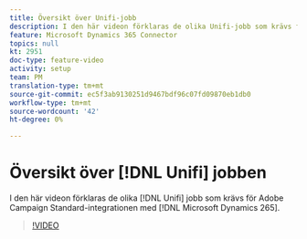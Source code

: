 ```yaml
---
title: Översikt över Unifi-jobb
description: I den här videon förklaras de olika Unifi-jobb som krävs för Adobe Campaign Standard-integrationen med Microsoft Dynamics 265.
feature: Microsoft Dynamics 365 Connector
topics: null
kt: 2951
doc-type: feature-video
activity: setup
team: PM
translation-type: tm+mt
source-git-commit: ec5f3ab9130251d9467bdf96c07fd09870eb1db0
workflow-type: tm+mt
source-wordcount: '42'
ht-degree: 0%

---
```



# Översikt över [!DNL Unifi] jobben

I den här videon förklaras de olika [!DNL Unifi] jobb som krävs för Adobe Campaign Standard-integrationen med [!DNL Microsoft Dynamics 265].

>[!VIDEO](https://video.tv.adobe.com/v/27392?quality=12)
